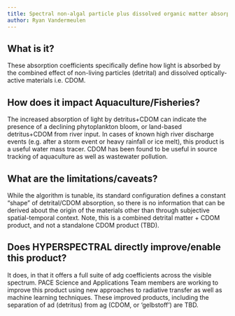 ```yaml
---
title: Spectral non-algal particle plus dissolved organic matter absorption coefficients (adg)
author: Ryan Vandermeulen
---
```


## What is it?

These absorption coefficients specifically define how light is absorbed by the combined effect of
non-living particles (detrital) and dissolved optically-active materials i.e. CDOM.

## How does it impact Aquaculture/Fisheries?

The increased absorption of light by detritus+CDOM can indicate the presence of a declining
phytoplankton bloom, or land-based detritus+CDOM from river input. In cases of known high river
discharge events (e.g. after a storm event or heavy rainfall or ice melt), this product is a useful
water mass tracer. CDOM has been found to be useful in source tracking of aquaculture as well
as wastewater pollution.

## What are the limitations/caveats?

While the algorithm is tunable, its standard configuration defines a constant “shape” of
detrital/CDOM absorption, so there is no information that can be derived about the origin of the
materials other than through subjective spatial-temporal context. Note, this is a combined detrital
matter + CDOM product, and not a standalone CDOM product (TBD).

## Does HYPERSPECTRAL directly improve/enable this product?

It does, in that it offers a full suite of adg coefficients across the visible spectrum. PACE Science and
Applications Team members are working to improve this product using new approaches to
radiative transfer as well as machine learning techniques. These improved products, including the
separation of ad (detritus) from ag (CDOM, or ‘gelbstoff’) are TBD.